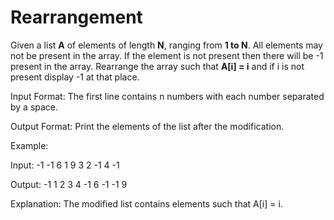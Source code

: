 # Rearrangement

Given a list **A** of elements of length **N**, ranging from **1 to N**. All elements may not be present in the array. If the element is not present then there will be -1 present in the array. Rearrange the array such that **A[i] = i** and if i is not present display -1 at that place.

Input Format:
The first line contains n numbers with each number separated by a space.

Output Format:
Print the elements of the list after the modification.

Example:

Input:
-1 -1 6 1 9 3 2 -1 4 -1

Output:
-1 1 2 3 4 -1 6 -1 -1 9

Explanation:
The modified list contains elements such that A[i] = i.